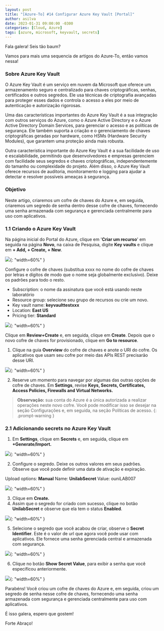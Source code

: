 ```yaml
---
layout: post
title: "[Azure-To] #14 Configurar Azure Key Vault [Portal]"
author: asilva
date: 2023-01-31 09:00:00 -0300
categories: [Cloud, Azure]
tags: [azure, microsoft, keyvault, secrets]
---
```


Fala galera! Seis tão baum?

Vamos para mais uma sequencia de artigos do Azure-To, então vamos nessa!

### **Sobre Azure Key Vault**

O Azure Key Vault é um serviço em nuvem da Microsoft que oferece um armazenamento seguro e centralizado para chaves criptográficas, senhas, certificados e outros segredos. Ele usa técnicas de criptografia avançadas para proteger esses dados e controla o acesso a eles por meio de autenticação e autorização rigorosas.

Uma das características importantes do Azure Key Vault é a sua integração com outros serviços do Azure, como o Azure Active Directory e o Azure Active Directory Domain Services, para gerenciar o acesso e as políticas de segurança. Ele também suporta a criação e o gerenciamento de chaves criptográficas geradas por hardware, como HSMs (Hardware Security Modules), que garantem uma proteção ainda mais robusta.

Outra característica importante do Azure Key Vault é a sua facilidade de uso e escalabilidade, permitindo que desenvolvedores e empresas gerenciem com facilidade seus segredos e chaves criptográficas, independentemente do tamanho ou complexidade do projeto. Além disso, o Azure Key Vault oferece recursos de auditoria, monitoramento e logging para ajudar a detectar e resolver possíveis ameaças à segurança.

### **Objetivo**

Neste artigo, criaremos um cofre de chaves do Azure e, em seguida, criaremos um segredo de senha dentro desse cofre de chaves, fornecendo uma senha armazenada com segurança e gerenciada centralmente para uso com aplicativos.

### **1.1 Criando o Azure Key Vault**

Na página inicial do Portal do Azure, clique em '**Criar um recurso**' em seguida na página **Novo**, na caixa de Pesquisa, digite **Key vaults** e clique em **+ Add, + Create, + New**.

![](/assets/img/56/keyvaul1.png){: "width=60%" }

Configure o cofre de chaves (substitua xxxx no nome do cofre de chaves por letras e dígitos de modo que o nome seja globalmente exclusivo). Deixe os padrões para todo o resto.

- Subscription: o nome da assinatura que você está usando neste laboratório
- Resource group: selecione seu grupo de recursos ou crie um novo.
- Key vault name: **keyvaulttestxxx**
- Location: **East US**
- Pricing tier: **Standard**

![](/assets/img/56/keyvault2.png){: "width=60%" }

Clique em **Review+Create** e, em seguida, clique em **Create**. Depois que o novo cofre de chaves for provisionado, clique em **Go to resource**.

1. Clique na guia **Overview** do cofre de chaves e anote o URI do cofre. Os aplicativos que usam seu cofre por meio das APIs REST precisarão desse URI.

![](/assets/img/56/keyvault3.png){: "width=60%" }

2. Reserve um momento para navegar por algumas das outras opções de cofre de chaves. Em **Settings**, revise **Keys, Secrets, Certificates, Access Policies, Firewalls and Virtual Networks.**

>**Observação:** sua conta do Azure é a única autorizada a realizar operações neste novo cofre. Você pode modificar isso se desejar na seção Configurações e, em seguida, na seção Políticas de acesso.
{: .prompt-warning }

### **2.1 Adicionando secrets no Azure Key Vault**

1. Em **Settings**, clique em **Secrets** e, em seguida, clique em **+Generate/Import.**

![](/assets/img/56/keyvault4.png){: "width=60%" }

2. Configure o segredo. Deixe os outros valores em seus padrões. Observe que você pode definir uma data de ativação e expiração.

Upload options: **Manual**
Name: **UnilabSecret**
Value: ouniLAB007

![](/assets/img/56/keyvault5.png){: "width=60%" }

3. Clique em **Create.**
4. Assim que o segredo for criado com sucesso, clique no botão **UnilabSecret** e observe que ela tem o status **Enabled**.

![](/assets/img/56/keyvault6.png){: "width=60%" }

5. Selecione o segredo que você acabou de criar, observe o **Secret Identifier**. Este é o valor de url que agora você pode usar com aplicativos. Ele fornece uma senha gerenciada central e armazenada com segurança.

![](/assets/img/56/keyvault7.png){: "width=60%" }

6. Clique no botão **Show Secret Value**, para exibir a senha que você especificou anteriormente.

![](/assets/img/56/keyvault8.png){: "width=60%" }

Parabéns! Você criou um cofre de chaves do Azure e, em seguida, criou um segredo de senha nesse cofre de chaves, fornecendo uma senha armazenada com segurança e gerenciada centralmente para uso com aplicativos.

É isso galera, espero que gostem!

Forte Abraço!